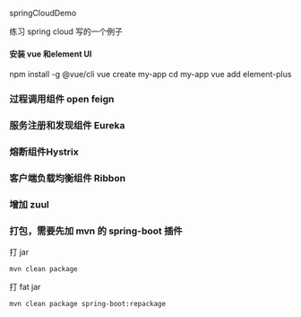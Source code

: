springCloudDemo

练习 spring cloud 写的一个例子
#### 安装 vue 和element UI
npm install -g @vue/cli
vue create my-app
cd my-app
vue add element-plus

### 过程调用组件 open feign
### 服务注册和发现组件 Eureka
### 熔断组件Hystrix
### 客户端负载均衡组件 Ribbon
### 增加 zuul 
### 打包，需要先加 mvn 的 spring-boot 插件
打 jar 
~~~ 
mvn clean package
~~~
打 fat jar 
~~~
mvn clean package spring-boot:repackage  
~~~